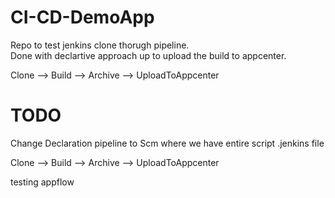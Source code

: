 # CI-CD-DemoApp
Repo to test jenkins clone thorugh pipeline. \
Done with declartive approach up to upload the build to appcenter.

Clone --> Build --> Archive --> UploadToAppcenter

# TODO
Change Declaration pipeline to Scm where we have entire script .jenkins file

Clone --> Build --> Archive --> UploadToAppcenter


testing appflow
